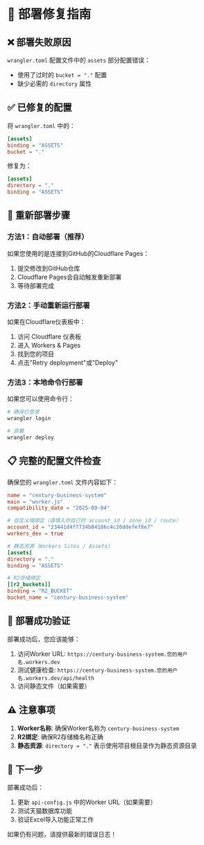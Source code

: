 # 🔧 部署修复指南

## ❌ 部署失败原因
`wrangler.toml` 配置文件中的 `assets` 部分配置错误：
- 使用了过时的 `bucket = "."` 配置
- 缺少必需的 `directory` 属性

## ✅ 已修复的配置
将 `wrangler.toml` 中的：
```toml
[assets]
binding = "ASSETS"
bucket = "."
```

修复为：
```toml
[assets]
directory = "."
binding = "ASSETS"
```

## 🚀 重新部署步骤

### 方法1：自动部署（推荐）
如果您使用的是连接到GitHub的Cloudflare Pages：
1. 提交修改到GitHub仓库
2. Cloudflare Pages会自动触发重新部署
3. 等待部署完成

### 方法2：手动重新运行部署
如果在Cloudflare仪表板中：
1. 访问 Cloudflare 仪表板
2. 进入 Workers & Pages
3. 找到您的项目
4. 点击"Retry deployment"或"Deploy"

### 方法3：本地命令行部署
如果您可以使用命令行：
```bash
# 确保已登录
wrangler login

# 部署
wrangler deploy
```

## 📋 完整的配置文件检查

确保您的 `wrangler.toml` 文件内容如下：
```toml
name = "century-business-system"
main = "worker.js"
compatibility_date = "2025-09-04"

# 自定义域绑定（请填入你自己的 account_id / zone_id / route）
account_id = "23441d4f7734b84186c4c20ddefef8e7"
workers_dev = true

# 静态资源（Workers Sites / Assets）
[assets]
directory = "."
binding = "ASSETS"

# R2存储绑定
[[r2_buckets]]
binding = "R2_BUCKET"
bucket_name = "century-business-system"
```

## 🧪 部署成功验证

部署成功后，您应该能够：
1. 访问Worker URL: `https://century-business-system.您的用户名.workers.dev`
2. 测试健康检查: `https://century-business-system.您的用户名.workers.dev/api/health`
3. 访问静态文件（如果需要）

## ⚠️ 注意事项

1. **Worker名称**: 确保Worker名称为 `century-business-system`
2. **R2绑定**: 确保R2存储桶名称正确
3. **静态资源**: `directory = "."` 表示使用项目根目录作为静态资源目录

## 🔄 下一步

部署成功后：
1. 更新 `api-config.js` 中的Worker URL（如果需要）
2. 测试天猫数据库功能
3. 验证Excel导入功能正常工作

如果仍有问题，请提供最新的错误日志！

